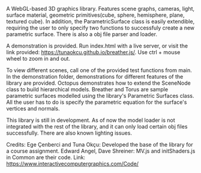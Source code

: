 A WebGL-based 3D graphics library. Features scene graphs, cameras, light, surface material, geometric primitives(cube, sphere, hemisphere, plane, textured cube). In addition, the ParametricSurface class is easily extendible, requiring the user to only specify two functions to successfuly create a new parametric surface. There is also a obj file parser and loader. 

A demonstration is provided. Run index.html with a live server, or visit the link provided: https://tunaokcu.github.io/breather.js/. Use ctrl + mouse wheel to zoom in and out.

To view different scenes, call one of the provided test functions from main. In the demonstration folder, demonstrations for different features of the library are provided. Octopus demonstrates how to extend the SceneNode class to build hierarchical models. Breather and Torus are sample parametric surfaces modelled using the library's Parametric Surfaces class. All the user has to do is specify the parametric equation for the surface's vertices and normals.

This library is still in development. As of now the model loader is not integrated with the rest of the library, and it can only load certain obj files successfully. There are also known lighting issues.

Credits: 
Ege Çenberci and Tuna Okçu: Developed the base of the library for a course assignment. 
Edward Angel, Dave Shreiner: MV.js and initShaders.js in Common are their code. Link: https://www.interactivecomputergraphics.com/Code/